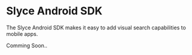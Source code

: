 Slyce Android SDK
==============

The Slyce Android SDK makes it easy to add visual search capabilities to mobile apps.

Comming Soon..
